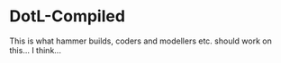 DotL-Compiled
=============

This is what hammer builds, coders and modellers etc. should work on this... I think...
